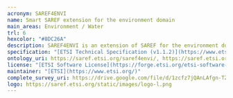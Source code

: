 ```yaml
--- 
acronym: SAREF4ENVI
name: Smart SAREF extension for the environment domain
main_areas: Environment / Water
trl: 6
hexcolor: "#8DC26A"
description: SAREF4ENVI is an extension of SAREF for the environment domain. The extension was created in collaboration with domain experts in the field of light pollution currently working in the [STARS4ALL](https://www.stars4all.eu/index.php/lpi/) European H2020 project.
specification: "[ETSI Technical Specification (v1.1.2)](https://www.etsi.org/deliver/etsi_ts/103400_103499/10341002/01.01.02_60/ts_10341002v010102p.pdf)"
ontology_uri: https://saref.etsi.org/saref4envi/, https://saref.etsi.org/saref4envi/v1.1.2/
license: "[ETSI Software License](https://forge.etsi.org/etsi-software-license)"
maintainer: "[ETSI](https://www.etsi.org/)"
complete_survey_uri: https://drive.google.com/file/d/1zcfz7jQAnLAfgn-TZGiGSTkAZsClAoGd/view
logo: https://saref.etsi.org/static/images/logo-l.png
--- 
```

